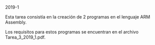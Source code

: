 
2019-1

Esta tarea consistía en la creación de 2 programas en el lenguaje ARM Assembly.

Los requisitos para estos programas se encuentran en el archivo Tarea_3_2019_1.pdf.
